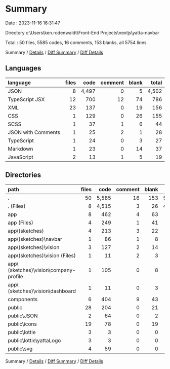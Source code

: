 # Summary

Date : 2023-11-16 16:31:47

Directory c:\\Users\\ken.rodenwaldt\\Front-End Projects\\nextjs\\yatta-navbar

Total : 50 files,  5585 codes, 16 comments, 153 blanks, all 5754 lines

Summary / [Details](details.md) / [Diff Summary](diff.md) / [Diff Details](diff-details.md)

## Languages
| language | files | code | comment | blank | total |
| :--- | ---: | ---: | ---: | ---: | ---: |
| JSON | 8 | 4,497 | 0 | 5 | 4,502 |
| TypeScript JSX | 12 | 700 | 12 | 74 | 786 |
| XML | 23 | 137 | 0 | 19 | 156 |
| CSS | 1 | 129 | 0 | 26 | 155 |
| SCSS | 1 | 37 | 1 | 6 | 44 |
| JSON with Comments | 1 | 25 | 2 | 1 | 28 |
| TypeScript | 1 | 24 | 0 | 3 | 27 |
| Markdown | 1 | 23 | 0 | 14 | 37 |
| JavaScript | 2 | 13 | 1 | 5 | 19 |

## Directories
| path | files | code | comment | blank | total |
| :--- | ---: | ---: | ---: | ---: | ---: |
| . | 50 | 5,585 | 16 | 153 | 5,754 |
| . (Files) | 8 | 4,515 | 3 | 26 | 4,544 |
| app | 8 | 462 | 4 | 63 | 529 |
| app (Files) | 4 | 249 | 1 | 41 | 291 |
| app\\(sketches) | 4 | 213 | 3 | 22 | 238 |
| app\\(sketches)\\navbar | 1 | 86 | 1 | 8 | 95 |
| app\\(sketches)\\vision | 3 | 127 | 2 | 14 | 143 |
| app\\(sketches)\\vision (Files) | 1 | 11 | 2 | 3 | 16 |
| app\\(sketches)\\vision\\company-profile | 1 | 105 | 0 | 8 | 113 |
| app\\(sketches)\\vision\\dashboard | 1 | 11 | 0 | 3 | 14 |
| components | 6 | 404 | 9 | 43 | 456 |
| public | 28 | 204 | 0 | 21 | 225 |
| public\\JSON | 2 | 64 | 0 | 2 | 66 |
| public\\icons | 19 | 78 | 0 | 19 | 97 |
| public\\lottie | 3 | 3 | 0 | 0 | 3 |
| public\\lottie\\yattaLogo | 3 | 3 | 0 | 0 | 3 |
| public\\svg | 4 | 59 | 0 | 0 | 59 |

Summary / [Details](details.md) / [Diff Summary](diff.md) / [Diff Details](diff-details.md)